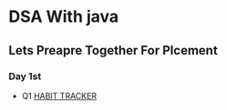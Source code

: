 # DSA With java 

## Lets Preapre Together For Plcement

### Day 1st

- Q1 [HABIT TRACKER](https://habit-trackerr.vercel.app/)


